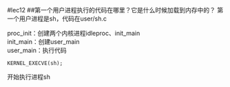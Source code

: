 #lec12
##第一个用户进程执行的代码在哪里？它是什么时候加载到内存中的？
第一个用户进程是sh，代码在user/sh.c  

proc_init：创建两个内核进程idleproc、init_main  
init_main：创建user_main  
user_main：执行代码
```
KERNEL_EXECVE(sh);
```
开始执行进程sh